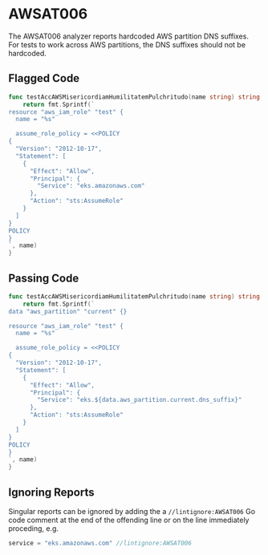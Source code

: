 # AWSAT006

The AWSAT006 analyzer reports hardcoded AWS partition DNS suffixes. For tests
to work across AWS partitions, the DNS suffixes should not be hardcoded.

## Flagged Code

```go
func testAccAWSMisericordiamHumilitatemPulchritudo(name string) string {
    return fmt.Sprintf(`
resource "aws_iam_role" "test" {
  name = "%s"

  assume_role_policy = <<POLICY
{
  "Version": "2012-10-17",
  "Statement": [
    {
      "Effect": "Allow",
      "Principal": {
        "Service": "eks.amazonaws.com"
      },
      "Action": "sts:AssumeRole"
    }
  ]
}
POLICY
}
`, name)
}
```

## Passing Code

```go
func testAccAWSMisericordiamHumilitatemPulchritudo(name string) string {
    return fmt.Sprintf(`
data "aws_partition" "current" {}

resource "aws_iam_role" "test" {
  name = "%s"

  assume_role_policy = <<POLICY
{
  "Version": "2012-10-17",
  "Statement": [
    {
      "Effect": "Allow",
      "Principal": {
        "Service": "eks.${data.aws_partition.current.dns_suffix}"
      },
      "Action": "sts:AssumeRole"
    }
  ]
}
POLICY
}
`, name)
}
```

## Ignoring Reports

Singular reports can be ignored by adding the a `//lintignore:AWSAT006` Go code comment at the end of the offending line or on the line immediately proceding, e.g.

```go
service = "eks.amazonaws.com" //lintignore:AWSAT006
```
